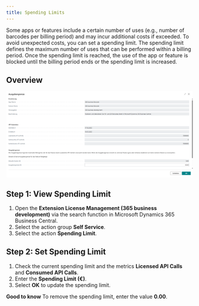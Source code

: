 ```yaml
---
title: Spending Limits
---
```

Some apps or features include a certain number of uses (e.g., number of barcodes per billing period) and may incur additional costs if exceeded. To avoid unexpected costs, you can set a spending limit. The spending limit defines the maximum number of uses that can be performed within a billing period. Once the spending limit is reached, the use of the app or feature is blocked until the billing period ends or the spending limit is increased.

## Overview

![Spending Limit](/assets/images/licensing/8fc5d3d4-b367-41bb-a33a-3339262b9fc4.png)

## Step 1: View Spending Limit

1. Open the **Extension License Management (365 business development)** via the search function in Microsoft Dynamics 365 Business Central.
2. Select the action group **Self Service**.
3. Select the action **Spending Limit**.

## Step 2: Set Spending Limit

1. Check the current spending limit and the metrics **Licensed API Calls** and **Consumed API Calls**.
2. Enter the **Spending Limit (€)**.
3. Select **OK** to update the spending limit.

<div class="alert alert-notice">
    <i class="fa-light fa-hand-point-up fa-lg"></i> <strong>Good to know</strong> To remove the spending limit, enter the value <strong>0.00</strong>.
</div>